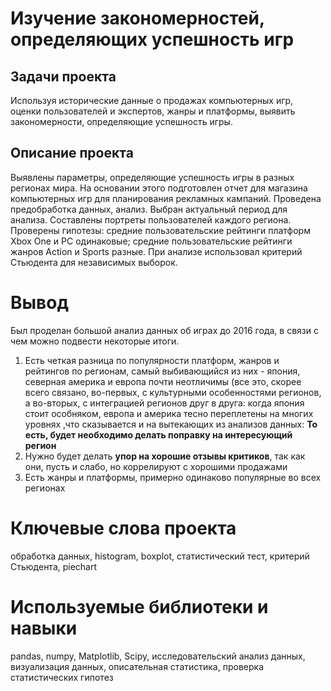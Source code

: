 # **Изучение закономерностей, определяющих успешность игр**
## Задачи проекта  
Используя исторические данные о продажах компьютерных игр, оценки пользователей и экспертов, жанры и платформы, выявить закономерности, определяющие успешность игры.
## Описание проекта
Выявлены параметры, определяющие успешность игры в разных регионах мира. На основании этого подготовлен отчет для магазина компьютерных игр для планирования рекламных кампаний. Проведена предобработка данных, анализ. Выбран актуальный период для анализа. Составлены портреты пользователей каждого региона. Проверены гипотезы: средние пользовательские рейтинги платформ Xbox One и PC одинаковые; средние пользовательские рейтинги жанров Action и Sports разные. При анализе использовал критерий Стьюдента для независимых выборок.
# Вывод
Был проделан большой анализ данных об играх до 2016 года, в связи с чем можно подвести некоторые итоги.
1. Есть четкая разница по популярности платформ, жанров и рейтингов по регионам, самый выбивающийся из них - япония, северная америка и европа почти неотличимы (все это, скорее всего связано, во-первых, с культурными особенностями регионов, а во-вторых, с интеграцией регионов друг в друга: когда япония стоит особняком, европа и америка тесно переплетены на многих уровнях ,что сказывается и на вытекающих из анализов данных:
    **То есть, будет необходимо делать поправку на интересующий регион**
2. Нужно будет делать **упор на хорошие отзывы критиков**, так как они, пусть и слабо, но коррелируют с хорошими продажами
3. Есть жанры и платформы, примерно одинаково популярные во всех регионах
# Ключевые слова проекта
обработка данных, histogram, boxplot, статистический тест, критерий Стьюдента, piechart
# Используемые библиотеки и навыки
pandas, numpy, Matplotlib, Scipy, исследовательский анализ данных, визуализация данных, описательная статистика, проверка статистических гипотез
